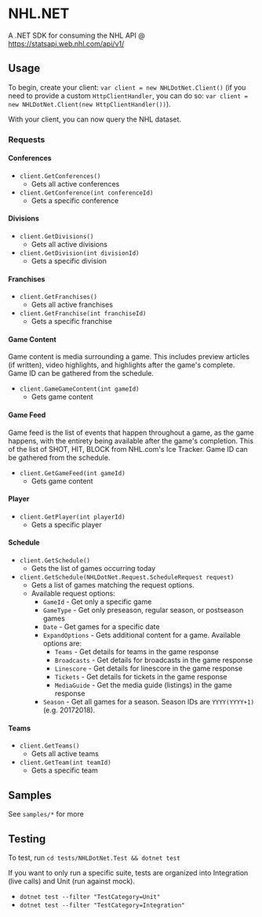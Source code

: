 # NHL.NET
A .NET SDK for consuming the NHL API @ https://statsapi.web.nhl.com/api/v1/

## Usage
To begin, create your client: `var client = new NHLDotNet.Client()` (if you need to provide a custom `HttpClientHandler`, you can do so: `var client = new NHLDotNet.Client(new HttpClientHandler())`).

With your client, you can now query the NHL dataset.

### Requests
#### Conferences
  * `client.GetConferences()`
    * Gets all active conferences 
  * `client.GetConference(int conferenceId)`
    * Gets a specific conference

#### Divisions
  * `client.GetDivisions()`
    * Gets all active divisions 
  * `client.GetDivision(int divisionId)`
    * Gets a specific division

#### Franchises
  * `client.GetFranchises()`
    * Gets all active franchises 
  * `client.GetFranchise(int franchiseId)`
    * Gets a specific franchise

#### Game Content
  Game content is media surrounding a game. This includes preview articles (if written), video highlights, and highlights after the game's complete. Game ID can be gathered from the schedule.

  * `client.GameGameContent(int gameId)`
    * Gets game content

#### Game Feed
  Game feed is the list of events that happen throughout a game, as the game happens, with the entirety being available after the game's completion. This of the list of SHOT, HIT, BLOCK from NHL.com's Ice Tracker. Game ID can be gathered from the schedule.

  * `client.GetGameFeed(int gameId)`
    * Gets game content

#### Player
  * `client.GetPlayer(int playerId)`
    * Gets a specific player

#### Schedule
  * `client.GetSchedule()`
    * Gets the list of games occurring today
  * `client.GetSchedule(NHLDotNet.Request.ScheduleRequest request)`
    * Gets a list of games matching the request options.
    * Available request options:
      * `GameId` - Get only a specific game
      * `GameType` - Get only preseason, regular season, or postseason games
      * `Date` - Get games for a specific date
      * `ExpandOptions` - Gets additional content for a game. Available options are:
          * `Teams` - Get details for teams in the game response
          * `Broadcasts` - Get details for broadcasts in the game response
          * `Linescore` - Get details for linescore in the game response
          * `Tickets` - Get details for tickets in the game response
          * `MediaGuide` - Get the media guide (listings) in the game response
      * `Season` - Get all games for a season. Season IDs are `YYYY(YYYY+1)` (e.g. 20172018).

#### Teams
  * `client.GetTeams()`
    * Gets all active teams 
  * `client.GetTeam(int teamId)`
    * Gets a specific team

## Samples
See `samples/*` for more

## Testing
To test, run `cd tests/NHLDotNet.Test && dotnet test`

If you want to only run a specific suite, tests are organized into Integration (live calls) and Unit (run against mock).

  * `dotnet test --filter "TestCategory=Unit"`
  * `dotnet test --filter "TestCategory=Integration"`